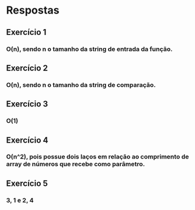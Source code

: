 # Respostas

## Exercício 1 

### O(n), sendo n o tamanho da string de entrada da função.

## Exercício 2

### O(n), sendo n o tamanho da string de comparação.

## Exercício 3

### O(1)

## Exercício 4

### O(n^2), pois possue dois laços em relação ao comprimento de array de números que recebe como parâmetro.

## Exercício 5

### 3, 1 e 2, 4